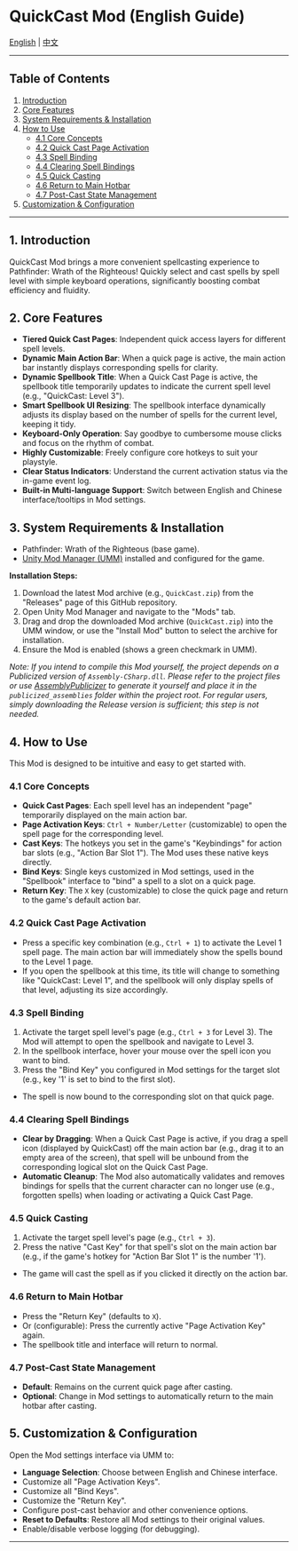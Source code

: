 # QuickCast Mod (English Guide)

[English](./README.en.md) | [中文](./README.zh.md)

---

## Table of Contents
1. [Introduction](#1-introduction)
2. [Core Features](#2-core-features)
3. [System Requirements & Installation](#3-system-requirements--installation)
4. [How to Use](#4-how-to-use)
    - [4.1 Core Concepts](#41-core-concepts)
    - [4.2 Quick Cast Page Activation](#42-quick-cast-page-activation)
    - [4.3 Spell Binding](#43-spell-binding)
    - [4.4 Clearing Spell Bindings](#44-clearing-spell-bindings)
    - [4.5 Quick Casting](#45-quick-casting)
    - [4.6 Return to Main Hotbar](#46-return-to-main-hotbar)
    - [4.7 Post-Cast State Management](#47-post-cast-state-management)
5. [Customization & Configuration](#5-customization--configuration)

---

## 1. Introduction
QuickCast Mod brings a more convenient spellcasting experience to Pathfinder: Wrath of the Righteous! Quickly select and cast spells by spell level with simple keyboard operations, significantly boosting combat efficiency and fluidity.

## 2. Core Features
*   **Tiered Quick Cast Pages**: Independent quick access layers for different spell levels.
*   **Dynamic Main Action Bar**: When a quick page is active, the main action bar instantly displays corresponding spells for clarity.
*   **Dynamic Spellbook Title**: When a Quick Cast Page is active, the spellbook title temporarily updates to indicate the current spell level (e.g., "QuickCast: Level 3").
*   **Smart Spellbook UI Resizing**: The spellbook interface dynamically adjusts its display based on the number of spells for the current level, keeping it tidy.
*   **Keyboard-Only Operation**: Say goodbye to cumbersome mouse clicks and focus on the rhythm of combat.
*   **Highly Customizable**: Freely configure core hotkeys to suit your playstyle.
*   **Clear Status Indicators**: Understand the current activation status via the in-game event log.
*   **Built-in Multi-language Support**: Switch between English and Chinese interface/tooltips in Mod settings.

## 3. System Requirements & Installation
*   Pathfinder: Wrath of the Righteous (base game).
*   [Unity Mod Manager (UMM)](https://www.nexusmods.com/site/mods/21) installed and configured for the game.

**Installation Steps:**
1.  Download the latest Mod archive (e.g., `QuickCast.zip`) from the "Releases" page of this GitHub repository.
2.  Open Unity Mod Manager and navigate to the "Mods" tab.
3.  Drag and drop the downloaded Mod archive (`QuickCast.zip`) into the UMM window, or use the "Install Mod" button to select the archive for installation.
4.  Ensure the Mod is enabled (shows a green checkmark in UMM).

*Note: If you intend to compile this Mod yourself, the project depends on a Publicized version of `Assembly-CSharp.dll`. Please refer to the project files or use [AssemblyPublicizer](https://github.com/CabbageCrow/AssemblyPublicizer) to generate it yourself and place it in the `publicized_assemblies` folder within the project root. For regular users, simply downloading the Release version is sufficient; this step is not needed.*

## 4. How to Use
This Mod is designed to be intuitive and easy to get started with.

### 4.1 Core Concepts
*   **Quick Cast Pages**: Each spell level has an independent "page" temporarily displayed on the main action bar.
*   **Page Activation Keys**: `Ctrl + Number/Letter` (customizable) to open the spell page for the corresponding level.
*   **Cast Keys**: The hotkeys you set in the game's "Keybindings" for action bar slots (e.g., "Action Bar Slot 1"). The Mod uses these native keys directly.
*   **Bind Keys**: Single keys customized in Mod settings, used in the "Spellbook" interface to "bind" a spell to a slot on a quick page.
*   **Return Key**: The `X` key (customizable) to close the quick page and return to the game's default action bar.

### 4.2 Quick Cast Page Activation
*   Press a specific key combination (e.g., `Ctrl + 1`) to activate the Level 1 spell page. The main action bar will immediately show the spells bound to the Level 1 page.
*   If you open the spellbook at this time, its title will change to something like "QuickCast: Level 1", and the spellbook will only display spells of that level, adjusting its size accordingly.

### 4.3 Spell Binding
1.  Activate the target spell level's page (e.g., `Ctrl + 3` for Level 3). The Mod will attempt to open the spellbook and navigate to Level 3.
2.  In the spellbook interface, hover your mouse over the spell icon you want to bind.
3.  Press the "Bind Key" you configured in Mod settings for the target slot (e.g., key '1' is set to bind to the first slot).
*   The spell is now bound to the corresponding slot on that quick page.

### 4.4 Clearing Spell Bindings
*   **Clear by Dragging**: When a Quick Cast Page is active, if you drag a spell icon (displayed by QuickCast) off the main action bar (e.g., drag it to an empty area of the screen), that spell will be unbound from the corresponding logical slot on the Quick Cast Page.
*   **Automatic Cleanup**: The Mod also automatically validates and removes bindings for spells that the current character can no longer use (e.g., forgotten spells) when loading or activating a Quick Cast Page.

### 4.5 Quick Casting
1.  Activate the target spell level's page (e.g., `Ctrl + 3`).
2.  Press the native "Cast Key" for that spell's slot on the main action bar (e.g., if the game's hotkey for "Action Bar Slot 1" is the number '1').
*   The game will cast the spell as if you clicked it directly on the action bar.

### 4.6 Return to Main Hotbar
*   Press the "Return Key" (defaults to `X`).
*   Or (configurable): Press the currently active "Page Activation Key" again.
*   The spellbook title and interface will return to normal.

### 4.7 Post-Cast State Management
*   **Default**: Remains on the current quick page after casting.
*   **Optional**: Change in Mod settings to automatically return to the main hotbar after casting.

## 5. Customization & Configuration
Open the Mod settings interface via UMM to:
*   **Language Selection**: Choose between English and Chinese interface.
*   Customize all "Page Activation Keys".
*   Customize all "Bind Keys".
*   Customize the "Return Key".
*   Configure post-cast behavior and other convenience options.
*   **Reset to Defaults**: Restore all Mod settings to their original values.
*   Enable/disable verbose logging (for debugging).

--- 